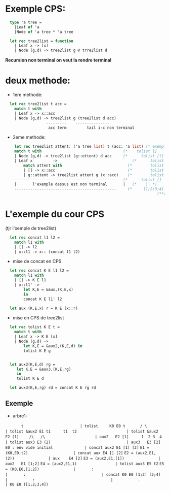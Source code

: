 # Exemple CPS:
```ocaml
  type 'a tree = 
	|Leaf of 'a
	|Node of 'a tree * 'a tree

  let rec tree2list = function
	| Leaf x -> [x]
	| Node (g,d) -> tree2list g @ trre2list d
```	
**Recursion non terminal on veut la rendre terminal**

# deux methode:
* 1ere methode:

```ocaml
  let rec tree2list t acc = 
	match t with
	| Leaf x -> x::acc
	| Node (g,d) -> tree2list g (tree2list d acc)
                  ---------    ---------------
                   acc term			tail i-c non terminal
```
* 2eme methode:

```ocaml
	let rec tree2list attent: ('a tree list) t (acc: 'a list) (* exemple ci-desous *)
	match t with                                    (*    tolist []  		 t  []       *)
	| Node (g,d) -> tree2list (g::ettent) d acc     (*		tolist [t] 		 t2 []       *)
	| Leaf x 		 ->                                 (*		tolist [3;t1] (4) []       *)
		match attent with                             (*		tolist [t1] 	(3) [4]      *)
		| [] -> x::acc                                (*		tolist []			 t1 [3;4]    *)
		| g::attent -> tree2list attent g (x::acc)    (*		tolist [1] 		(2) [3;4]    *) 
	---------------------------------------------   (*		tolist []			(1) [2;3;4]  *)
	|		l'exemple dessus est non terminal       |   (*	  || *)
	---------------------------------------------	  (*	 [1;2;3;4] (**deroulement**) *)
                                                                   (**arbre1**)
```

# L'exemple du cour CPS

(tjr l'xemple de tree2list)

```ocaml
  let rec concat l1 l2 = 
	match l1 with
	| [] -> l2
	| x::l1 -> x:: (concat l1 l2)
```

* mise de concat en CPS

```ocaml
  let rec concat K E l1 l2 = 
	match l1 with
	| [] -> K E l1
	| x::l1' -> 
		let K,E = &aux,(K,E,x)
		in
		concat K E l1' l2

  let aux (K,E,x) r = K E (x::r)
```

 * mise en CPS de tree2list

```ocaml 
  let rec tolist K E t =
	match t with
	| Leaf x -> K E [x]
	| Node (g,d) -> 
		let K,E = &aux2,(K,E,d) in
		tolist K E g


  let aux2(K,E,d) rg = 
	 let K,E = &aux3,(K,E,rg)
	 in
	 tolist K E d

  let aux3(K,E,rg) rd = concat K E rg rd 
```

## Exemple

* arbre1:

```       t                         | tolist	 K0 E0 t```
```      / \                        | tolist &aux2 E1 t1```
```     t1  t2                      | tolist &aux2 E2 (1)```
```    /\   /\                      | aux2   E2 [1]```
```		1  2 3  4                     | tolist aux3 E3 (2)```
```                                 | aux3   E3 [2]```
```E0 : env vide initial              | concat aux2 E1 [1] [2]```
```E1 = (K0,E0,t2)                    | concat aux E4 [] [2]```
```E2 = (aux2,E1,(2))               | aux    E4 [2]```
```E3 = (aux2,E1,[1])               | aux2   E1 [1;2]```
```E4 = (aux2,E1,1)                 | tolist aux3 E5 t2```
```E5 = (K0,E0,[1;2])               | 		:```
```                                 | 		:```
```                                 | concat K0 E0 [1;2] [3;4]```
```                                 |			:```
```                                 |			.```
```                                 | K0 E0 ([1;2;3;4])```
